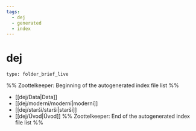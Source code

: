 ```yaml
---
tags:
  - dej
  - generated
  - index
---
```

# dej
```ccard
type: folder_brief_live
```
%% Zoottelkeeper: Beginning of the autogenerated index file list  %%
-  [[dej/Data|Data]]
-  [[dej/moderní/moderní|moderní]]
-  [[dej/starší/starší|starší]]
-  [[dej/Úvod|Úvod]]
%% Zoottelkeeper: End of the autogenerated index file list  %%
